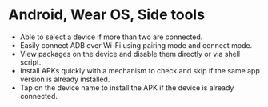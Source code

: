 # Android, Wear OS, Side tools
+ Able to select a device if more than two are connected.
+ Easily connect ADB over Wi-Fi using pairing mode and connect mode.
+ View packages on the device and disable them directly or via shell script.
+ Install APKs quickly with a mechanism to check and skip if the same app version is already installed.
+ Tap on the device name to install the APK if the device is already connected.


